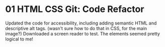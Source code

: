 # 01 HTML CSS Git: Code Refactor

Updated the code for accessibility, including adding semantic HTML and descriptive alt tags. (wasn't sure how to do that in CSS, for the main image?) Downloaded a screen reader to test. The elements seemed pretty logical to me!